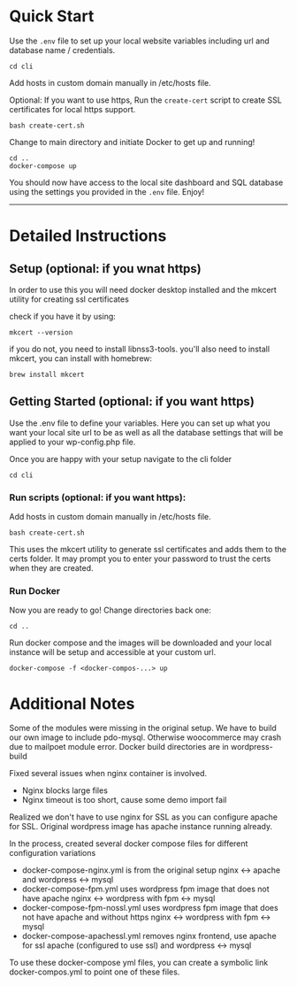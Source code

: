 # Quick Start

Use the `.env` file to set up your local website variables including url and database name / credentials.

    cd cli

Add hosts in custom domain manually in /etc/hosts file.

Optional: If you want to use https, Run the `create-cert` script to create SSL certificates for local https support.

    bash create-cert.sh

Change to main directory and initiate Docker to get up and running!

    cd ..
    docker-compose up

You should now have access to the local site dashboard and SQL database using the settings you provided in the `.env` file. Enjoy!

------

# Detailed Instructions

## Setup (optional: if you wnat https)

In order to use this you will need docker desktop installed and the mkcert utility for creating ssl certificates

check if you have it by using:

    mkcert --version

if you do not, you need to install libnss3-tools.
you'll also need to install mkcert, you can install with homebrew:

    brew install mkcert

## Getting Started (optional: if you want https)

Use the .env file to define your variables. Here you can set up what you want your local site url to be as well as all the database settings that will be applied to your wp-config.php file.

Once you are happy with your setup navigate to the cli folder

    cd cli

### Run scripts (optional: if you want https):

Add hosts in custom domain manually in /etc/hosts file.

    bash create-cert.sh

This uses the mkcert utility to generate ssl certificates and adds them to the certs folder. It may prompt you to enter your password to trust the certs when they are created.

### Run Docker

Now you are ready to go! Change directories back one:

    cd ..

Run docker compose and the images will be downloaded and your local instance will be setup and accessible at your custom url.

    docker-compose -f <docker-compos-...> up


# Additional Notes

Some of the modules were missing in the original setup.  We have to build our
own image to include pdo-mysql.  Otherwise woocommerce may crash due to
mailpoet module error.  Docker build directories are in wordpress-build

Fixed several issues when nginx container is involved.
 - Nginx blocks large files
 - Nginx timeout is too short, cause some demo import fail

Realized we don't have to use nginx for SSL as you can configure apache
for SSL.  Original wordpress image has apache instance running already.

In the process, created several docker compose files for different configuration
variations
 - docker-compose-nginx.yml is from the original setup
    nginx <-> apache and wordpress <-> mysql
 - docker-compose-fpm.yml uses wordpress fpm image that does not have apache
    nginx <-> wordpress with fpm <-> mysql
 - docker-compose-fpm-nossl.yml uses wordpress fpm image that does not have apache and without https
    nginx <-> wordpress with fpm <-> mysql
 - docker-compose-apachessl.yml removes nginx frontend, use apache for ssl
    apache (configured to use ssl) and wordpress <-> mysql

To use these docker-compose yml files, you can create a symbolic link docker-compos.yml to point one of these files.
